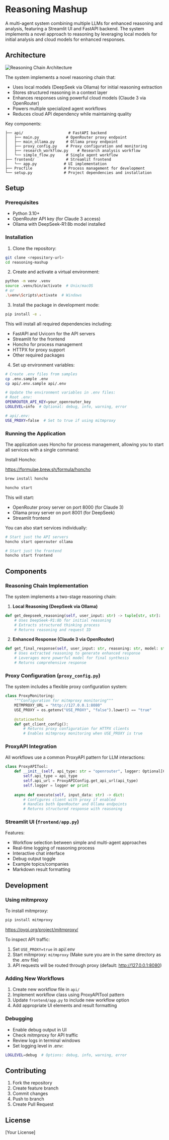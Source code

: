 # Reasoning Mashup

A multi-agent system combining multiple LLMs for enhanced reasoning and analysis, featuring a Streamlit UI and FastAPI backend. The system implements a novel approach to reasoning by leveraging local models for initial analysis and cloud models for enhanced responses.

## Architecture

![Reasoning Chain Architecture](architecture.png)

The system implements a novel reasoning chain that:
- Uses local models (DeepSeek via Ollama) for initial reasoning extraction
- Stores structured reasoning in a context layer
- Enhances responses using powerful cloud models (Claude 3 via OpenRouter)
- Powers multiple specialized agent workflows
- Reduces cloud API dependency while maintaining quality

Key components:
```
├── api/                    # FastAPI backend
│   ├── main.py            # OpenRouter proxy endpoint
│   ├── main_ollama.py     # Ollama proxy endpoint
│   ├── proxy_config.py    # Proxy configuration and monitoring
│   ├── research_workflow.py    # Research analysis workflow
│   └── simple_flow.py     # Single agent workflow
├── frontend/              # Streamlit frontend
│   └── app.py            # UI implementation
├── Procfile              # Process management for development
└── setup.py              # Project dependencies and installation
```

## Setup

### Prerequisites
- Python 3.10+
- OpenRouter API key (for Claude 3 access)
- Ollama with DeepSeek-R1:8b model installed

### Installation

1. Clone the repository:
```bash
git clone <repository-url>
cd reasoning-mashup
```

2. Create and activate a virtual environment:
```bash
python -m venv .venv
source .venv/bin/activate  # Unix/macOS
# or
.\venv\Scripts\activate  # Windows
```

3. Install the package in development mode:
```bash
pip install -e .
```

This will install all required dependencies including:
- FastAPI and Uvicorn for the API servers
- Streamlit for the frontend
- Honcho for process management
- HTTPX for proxy support
- Other required packages

4. Set up environment variables:
```bash
# Create .env files from samples
cp .env.sample .env
cp api/.env.sample api/.env

# Update the environment variables in .env files:
# Root .env:
OPENROUTER_API_KEY=your_openrouter_key
LOGLEVEL=info  # Optional: debug, info, warning, error

# api/.env:
USE_PROXY=false  # Set to true if using mitmproxy
```

### Running the Application

The application uses Honcho for process management, allowing you to start all services with a single command:

Install Honcho:

https://formulae.brew.sh/formula/honcho

```bash
brew install honcho
```

```bash
honcho start
```

This will start:
- OpenRouter proxy server on port 8000 (for Claude 3)
- Ollama proxy server on port 8001 (for DeepSeek)
- Streamlit frontend

You can also start services individually:
```bash
# Start just the API servers
honcho start openrouter ollama

# Start just the frontend
honcho start frontend
```

## Components

### Reasoning Chain Implementation

The system implements a two-stage reasoning chain:

1. **Local Reasoning (DeepSeek via Ollama)**
```python
def get_deepseek_reasoning(self, user_input: str) -> tuple[str, str]:
    # Uses DeepSeek-R1:8b for initial reasoning
    # Extracts structured thinking process
    # Returns reasoning and request ID
```

2. **Enhanced Response (Claude 3 via OpenRouter)**
```python
def get_final_response(self, user_input: str, reasoning: str, model: str):
    # Uses extracted reasoning to generate enhanced response
    # Leverages more powerful model for final synthesis
    # Returns comprehensive response
```

### Proxy Configuration (`proxy_config.py`)

The system includes a flexible proxy configuration system:

```python
class ProxyMonitoring:
    """Configuration for mitmproxy monitoring"""
    MITMPROXY_URL = "http://127.0.0.1:8080"
    USE_PROXY = os.getenv("USE_PROXY", "false").lower() == "true"
    
    @staticmethod
    def get_client_config():
        # Returns proxy configuration for HTTPX clients
        # Enables mitmproxy monitoring when USE_PROXY is true
```

### ProxyAPI Integration

All workflows use a common ProxyAPI pattern for LLM interactions:

```python
class ProxyAPITool:
    def __init__(self, api_type: str = "openrouter", logger: Optional[Callable] = None):
        self.api_type = api_type
        self.api_url = ProxyAPIConfig.get_api_url(api_type)
        self.logger = logger or print
    
    async def execute(self, input_data: str) -> dict:
        # Configures client with proxy if enabled
        # Handles both OpenRouter and Ollama endpoints
        # Returns structured response with reasoning
```

### Streamlit UI (`frontend/app.py`)

Features:
- Workflow selection between simple and multi-agent approaches
- Real-time logging of reasoning process
- Interactive chat interface
- Debug output toggle
- Example topics/companies
- Markdown result formatting

## Development

### Using mitmproxy

To install mitmproxy:
```bash
pip install mitmproxy
```

https://pypi.org/project/mitmproxy/

To inspect API traffic:
1. Set `USE_PROXY=true` in api/.env
2. Start mitmproxy: `mitmproxy` (Make sure you are in the same directory as the .env file)
3. API requests will be routed through proxy (default: http://127.0.0.1:8080)

### Adding New Workflows

1. Create new workflow file in `api/`
2. Implement workflow class using ProxyAPITool pattern
3. Update `frontend/app.py` to include new workflow option
4. Add appropriate UI elements and result formatting

### Debugging

- Enable debug output in UI
- Check mitmproxy for API traffic
- Review logs in terminal windows
- Set logging level in .env:
```bash
LOGLEVEL=debug  # Options: debug, info, warning, error
```

## Contributing

1. Fork the repository
2. Create feature branch
3. Commit changes
4. Push to branch
5. Create Pull Request

## License

[Your License]


